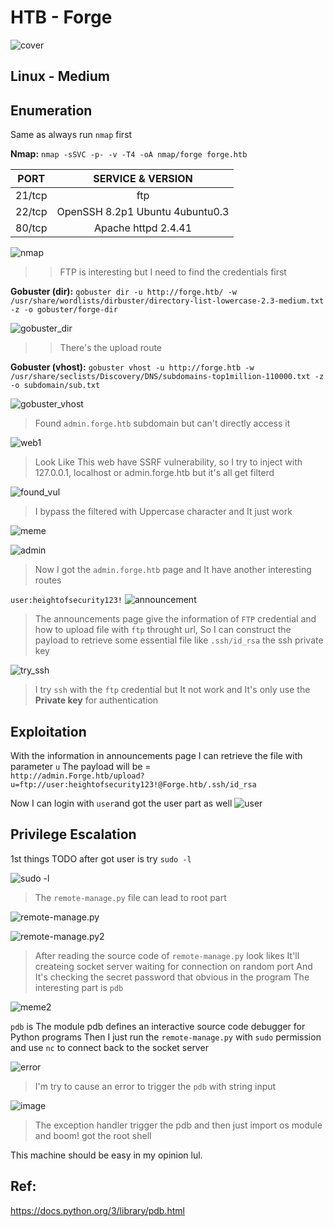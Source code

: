 # HTB - Forge

![cover](https://user-images.githubusercontent.com/58801547/154243455-c2fc2f32-b101-4966-a1de-c79114b96feb.png)

## Linux - Medium

## Enumeration
Same as always run `nmap` first

**Nmap:** `nmap -sSVC -p- -v -T4 -oA nmap/forge forge.htb`

| PORT         | SERVICE & VERSION |
| -------------|:-------------:|
| 21/tcp     | ftp |
| 22/tcp     | OpenSSH 8.2p1 Ubuntu 4ubuntu0.3 |
| 80/tcp     | Apache httpd 2.4.41 |

![nmap](https://user-images.githubusercontent.com/58801547/154244127-d7c029ff-86e2-41d3-9b27-da507c18ca0c.png)
>> FTP is interesting but I need to find the credentials first

**Gobuster (dir):** `gobuster dir -u http://forge.htb/ -w /usr/share/wordlists/dirbuster/directory-list-lowercase-2.3-medium.txt -z -o gobuster/forge-dir`

![gobuster_dir](https://user-images.githubusercontent.com/58801547/154246653-d17e6ca4-a2d1-4d87-b943-d2df42204163.png)
> > There's the upload route

**Gobuster (vhost):** `gobuster vhost -u http://forge.htb -w /usr/share/seclists/Discovery/DNS/subdomains-top1million-110000.txt -z -o subdomain/sub.txt`

![gobuster_vhost](https://user-images.githubusercontent.com/58801547/154246976-ea9e2c3a-3a58-4b6f-9dcd-386ac8208c03.png)
> Found `admin.forge.htb` subdomain but can't directly access it

![web1](https://user-images.githubusercontent.com/58801547/154247049-9362cf47-1ad8-4a44-bdd7-5d6ec498b9ef.png)
> Look Like This web have SSRF vulnerability, so I try to inject with 127.0.0.1, localhost or admin.forge.htb but it's all get filterd

![found_vul](https://user-images.githubusercontent.com/58801547/154247634-086c0d01-ae5c-464d-8f17-9e34f564caa9.png)
> I bypass the filtered with Uppercase character and It just work

![meme](https://c.tenor.com/rkI1a8s2Z6QAAAAC/todd-howard-it-just-works.gif)

![admin](https://user-images.githubusercontent.com/58801547/154248479-23093ee3-b85d-47c9-8826-101c4d37869a.png)
>Now I got the `admin.forge.htb` page and It have another interesting routes 

`user:heightofsecurity123!`
![announcement](https://user-images.githubusercontent.com/58801547/154248708-a05f643b-b70f-4b04-917e-8cbe650dc9a1.png)
> The announcements page give the information of `FTP` credential and how to upload file with `ftp` throught url, So I can construct the payload to retrieve some essential file like `.ssh/id_rsa` the ssh private key


![try_ssh](https://user-images.githubusercontent.com/58801547/154250396-95085771-4594-45e2-b38d-114e0e28c8fa.png)
> I try `ssh` with the `ftp` credential but It not work and It's only use the **Private key** for authentication

## Exploitation

With the information in announcements page I can retrieve the file with parameter `u`
The payload will be =  
`http://admin.Forge.htb/upload?u=ftp://user:heightofsecurity123!@Forge.htb/.ssh/id_rsa`


Now I can login with `user`and got the user part as well
![user](https://user-images.githubusercontent.com/58801547/154251209-796b7d61-34e1-4ae6-955e-80f929bce2b4.png)


## Privilege Escalation

1st things TODO after got user is try `sudo -l`

![sudo -l](https://user-images.githubusercontent.com/58801547/154251225-1c16f6db-0a8e-478e-94a9-d4d6fab246ff.png)
> The `remote-manage.py` file can lead to root part

![remote-manage.py](https://user-images.githubusercontent.com/58801547/154254262-f7ba2e73-5ab8-43a9-998a-c8af6eaa9a46.png)

![remote-manage.py2](https://user-images.githubusercontent.com/58801547/154251961-91dce625-5240-405b-8e62-ceb526f832ed.png)
> After reading the source code of `remote-manage.py` look likes It'll createing socket server waiting for connection on random port
> And It's checking the secret password that obvious in the program
> The interesting part is `pdb`

![meme2](https://c.tenor.com/zHOmFEhWax8AAAAC/sarcasm-obviously.gif)

`pdb` is The module pdb defines an interactive source code debugger for Python programs
Then I just run the `remote-manage.py` with `sudo` permission and use `nc` to connect back to the socket server

![error](https://user-images.githubusercontent.com/58801547/154255310-08961d9e-6aae-49ea-8883-99d00875d08b.png)
> I'm try to cause an error to trigger the `pdb` with string input

![image](https://user-images.githubusercontent.com/58801547/154255456-0e23e183-e08a-44f8-a987-868b9575d203.png)
> The exception handler trigger the pdb and then just import os module and boom! got the root shell

This machine should be easy in my opinion lul. 

## Ref:

https://docs.python.org/3/library/pdb.html


